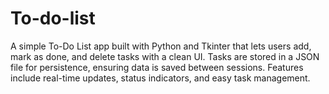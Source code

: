 # To-do-list
A simple To-Do List app built with Python and Tkinter that lets users add, mark as done, and delete tasks with a clean UI. Tasks are stored in a JSON file for persistence, ensuring data is saved between sessions. Features include real-time updates, status indicators, and easy task management.
